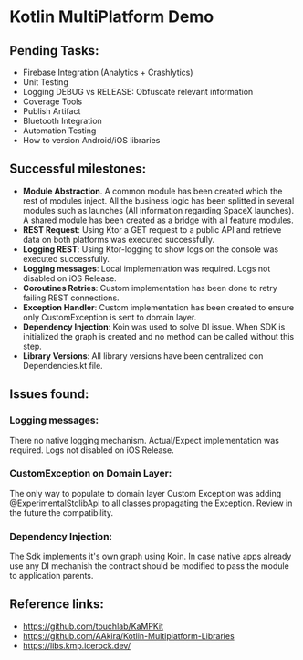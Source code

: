 # Kotlin MultiPlatform Demo

## Pending Tasks:

+ Firebase Integration (Analytics + Crashlytics)
+ Unit Testing
+ Logging DEBUG vs RELEASE: Obfuscate relevant information
+ Coverage Tools
+ Publish Artifact
+ Bluetooth Integration
+ Automation Testing
+ How to version Android/iOS libraries




## Successful milestones:

+ **Module Abstraction**. A common module has been created which the rest of modules inject. All the business logic has been splitted in several modules such as launches (All information regarding SpaceX launches). A shared module has been created as a bridge with all feature modules.
+ **REST Request**: Using Ktor a GET request to a public API and retrieve data on both platforms was executed successfully.
+ **Logging REST**: Using Ktor-logging to show logs on the console was executed successfully.
+ **Logging messages**: Local implementation was required. Logs not disabled on iOS Release.
+ **Coroutines Retries**: Custom implementation has been done to retry failing REST connections.
+ **Exception Handler**: Custom implementation has been created to ensure only CustomException is sent to domain layer.
+ **Dependency Injection**: Koin was used to solve DI issue. When SDK is initialized the graph is created and no method can be called without this step.
+ **Library Versions**: All library versions have been centralized con Dependencies.kt file.




## Issues found:

### Logging messages:
There no native logging mechanism. Actual/Expect implementation was required. Logs not disabled on iOS Release.

### CustomException on Domain Layer:
The only way to populate to domain layer Custom Exception was adding @ExperimentalStdlibApi to all classes propagating the Exception. Review in the future the compatibility.

### Dependency Injection:
The Sdk implements it's own graph using Koin. In case native apps already use any DI mechanish the contract should be modified to pass the module to application parents.




## Reference links:

+ https://github.com/touchlab/KaMPKit
+ https://github.com/AAkira/Kotlin-Multiplatform-Libraries
+ https://libs.kmp.icerock.dev/




